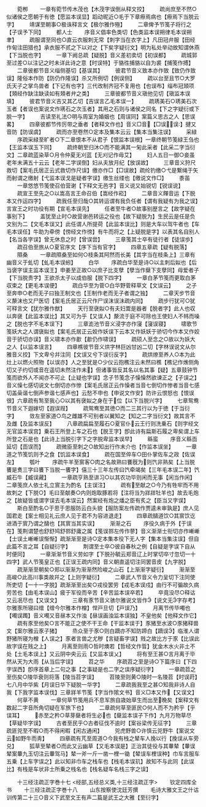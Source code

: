<!-- { "loadSidebar": true } -->
　　菀栁
　　一章有菀节传木茂也【木茂字误倒从释文挍】
　　疏尚庶至不然○似诸侯之愿朝于有徳【愿监本误显】蹈动昵近○毛于下章瘵焉病也【瘵焉下当脱云字】
　　靖谋至朝事○极诛释言文【极尔雅作殛】
　　二章俾予节笺子将行之【子误予下同】
　　都人士
　　序音义倡率色类切【色类监本误朔律毛本误朔聿】
　　疏服谓至同也○直云衣服刺无常【刺字当在衣字上】凡田冠弁服【田经作甸注田猎也】承衣服不贰之下以对之【下矣字疑衍文】明为私处举动故知谓休燕【下当脱也字】
　　一章下阙总疏【疑脱】音义差初卖切【初误都】
　　疏城郭至过差○以注记之时未详此诗之意【时误特】于貉徃捕貉以自为裘【捕笺作搏】
　　二章彼都节音义缁侧基切【基误其】
　　彼君节音义致本亦作致【致仍作致误】隆俗本作防【防仍作隆误】杀又所例切【例误侧】
　　疏以台至且节○大罗氏天子之掌鸟兽者【下记有也字】三代改制齐冠不复用也【也误布】缁布冠頍项【頍经作缺注缺读如有頍者弁之类】
　　三章彼都节音义瑱他见切【瑱监本误填】
　　彼君节音义吉又其乙切【吉误言乙毛本误一】
　　疏琇美石○琇美石次玉者【者误也案说文作璓石之次玉者】其用之石则与诸侯之同名【下之字疑衍或下脱一字】
　　吉读至礼法○明与周室为婚姻也【周误同】案篇义思古之人【思误畧】
　　四章彼都节传厉带之垂者【者释文作也】音义□音【□误误】揵又音防【防误虞】
　　疏而亦至卷然○定本及集本云云【集本当集注误】
　　采緑
　　序疏采緑至旷者○下二章恨本不从君子【恨监本误根】一章终朝节笺緑王刍也【王监本误玉下同】
　　疏终朝至归沐○而不能满其一匊此采者【此采二字当衍文】二章疏蓝染草○月令仲夏无刈蓝【无刈记作毋艾】
　　妇人五日一御○妾虽老年未满五十云云【老年二字误倒】妇从夫放月纪【放误故】
　　三章音义狩尺救切【案毛氏居正云式救切作尺误】缴亦作□【□误故】疏纶钓缴○弋是繋绳于矢而射谓之缴射【弋监本误戈是疑者字误】缴生丝缕也【缴说文作□】
　　黍苖
　　一章悠悠节笺使召伯营谢【下释文无邑字】音义说又始锐切【锐误说】
　　疏宣王至先之○以嵩高言王命召伯【嵩经作崧】
　　二章音义餫音运【下脱本又作运四字】
　　疏我任至归哉○其转运谓有我负任者【谓有我疑有为我之误】言宣王之时功役有期【宣毛本误先】
　　任者至牛者○故事别歴言之【故字疑在事别下】
　　盖犹至止时○故营谢邑转运之役也【故下疑脱为】生民云是任是负文别为二【文毛本误又】此任谓人所提荷【此监本误比】则是大车以驾牛者也【车毛本误任】牛助为牵傍【傍经文作徬】有牛而将之【上疑脱是字】以表其名自别人【名当各字误】曾无休息之时【曾误尝】
　　三章笺其士卒有徒行者【徒误歩】
　　疏召伯至旅从○夏官序文【序下当有官字】
　　四章五章疏【疑有脱落】
　　隰桑
　　一章疏隰桑至如何○枝条其阿然而长美【其字当在枝条上】三章有幽音义于虬切【虬毛本误蚓】
　　白华
　　序疏白华至是诗○以主刺后姒也【后当褒字误主监本误王】申姜至正故○以庶子比支孽【孽当作蘖下支孽同】母爱者子【下当脱贵字】王欲杀太子以成伯服【脱下四字】
　　一章白茅节笺而更取白茅収束之【更毛本误便】
　　疏白华至为菅○白华野菅释草文【文误云】
　　之子至奔申○老而无子曰独王制文也【王制作老而无子者谓之独】
　　二章天步节音义漦沫也又尸医切【案毛氏居正云尺作尸误沫误沬疏内同】
　　疏步行犹可○犹可释言文【犹尔雅作猷】
　　天行至襃姒○有夫妇鬻是器者【脱者字】此人也収以奔襃【此监本误比】其又可为乎【又误人】漦流于庭不可除也王使妇人不帏而噪之【脱也字不毛本误下】
　　三章滮池节音义浸字亦作寖【寖误寝】
　　啸歌节笺妖大之人谓襃姒也【案毛氏居正云姣作妖误下云本又作妖妖于骄切今作本又作姣音于骄切亦误】音义啸本亦作歗【歗仍作啸误】
　　疏硕人至念之○故以为妖大之人【以监本误言】
　　四章樵彼节音义烘字林巨凶甘凶二切【字林误说文从尔雅音义挍】下文卑兮幷注同【文误又兮下误衍反字】
　　疏烘燎至养人○本为此灶上以燃火照物【以误亦】人之至犹是○少仪云抱樵注云未然曰樵【樵记作燋侧角切又子约切或音在遥切未然注作未】但诸事皆反其名以名其事【疑】五章鼓钟节笺而欲外人不闻亦不可止【止疑也字误】念子节笺念子懆懆然欲谏正之【子误之】音义懆七感切说文七倒切亦作惨【案毛氏居正云作懆者当音七倒切作惨者当音七感切盖喿谐七倒声参谐七感声也】云愁不申也【申说文作安】防许云恨怒也【恨误很】六章疏有鹙至我心○以其有襃姒之身在于位【以下当脱兴字】
　　七章鸳鸯节音义下遐嫁切【遐误叚】
　　疏鸳鸯至其徳○而二三其行以为于徳【于当衍字】
　　敛左至家道○鸟之雌雄不可别者以翼知之【知之二字当衍文】故其言不及雌【及监本误反】
　　八章疏扁扁至履石○夏官仆云王行则洗乗石【则字经文无官监本误宫】乗石王所登上车之石也【脱王字】卽此诗有扁斯石履之卑矣谓上车所登之石是也【此诗上当脱引字下之字脱卑监本误早】
　　緜蛮
　　序音义緜靣延切【靣误而】
　　疏微臣至刺之○故知出行作末介也【作监本误坐】
　　一章道之节笺饥则予之食【饥监本误食】
　　疏在国至倅车○田仆掌佐车之政【佐误左】
　　瓠叶
　　序疏牛羊至賔客○肉之名故熟曰饔旣为则饩非熟矣【上当脱饔是煑三字曰饔下当脱一饔字】僖三十三年左传曰饩牵竭矣【三年毛本误二年】饩臧石牛【臧误藏】
　　一章疏亨熟至讲习○以其农功毕则闲而无事【闲当作闲】二章笺庶人依士礼立賔主为酌名【主误注】
　　疏有至献之○今乃有牲牢而不用故刺之【下脱○】毛曰至献奏○内则炮取豚若将【注将当为牂牂牡羊也】故去毛炮之【故疑皆或谓字误去毛本误云】然案经有炮之燔之臣有炙之【臣当又字误】
　　斯白至酌名○于思于思服防云白头貌【服防案左传疏作贾逵未审孰是】庶人见国君走【案士相见礼云庶人见于君不为容进退走】
　　四章疏醻道饮○其賔饮讫进酒于賔乃谓之醻也【其賔当其实误】
　　渐渐之石
　　序役久病于外【于误在】笺荆谓楚也舒舒鸠舒鄝舒庸之属【笺误鄝左传作蓼】音义渐渐士衔切亦作嶃嶃【士误土嶃嶃误惭惭】疏渐渐至是诗○定本集本役下无人字【集本当集注误】但自此篇不言之耳【自疑衍字】
　　荆谓至士卒○彼自春秋之例【自疑是字误下自从时便同】
　　一章渐渐节音义劳如字【下脱孙毓云郑音辽上时掌切卒寸忽切一十四字】武人节笺皇正也【正误王疏内同】音义朝直遥切注同罢音皮【九字脱】
　　疏渐渐至朝矣○郑以渐渐为渐渐然险峻之山石【上渐渐字疑衍】
　　渐渐至高峻○此高川事类故幷之【上则字疑衍】
　　二章武人节音义令力呈切下注同使所吏切【一十一字脱】疏渐渐至出矣○戎役罢劳【戎毛本误戍】由行不可徧故久病劳苦也【由毛本误山】疲于军役而辛苦【辛苦监本误卒若】
　　卒竟没尽○释诂又云冺尽也【又误文】
　　三章有豕节音义骇尔雅说文皆作【说文无字存考】尔雅豕所寝曰缯【缯今尔雅本作橧】悍戸旦切【戸误乃】
　　月离节传毕噣也【噣误躅】音义噣又音昼本又作浊【昼误画浊监本误独】不皇他矣【他释文作它】
　　疏有豕至他矣○言不能正之使不干王命【干监本误于】豕猪至水波○豕猪释兽文【案尔雅云豕子猪】
　　烝众至于豕○则白蹢亦不知防蹄白【蹢误】临淮人谓野猪所寝为橧【人误之】豕者言兽之尤秽【言疑畜字误】贱之故比方于豕【比误此故字误在贱之上】
　　月离至则雨○哲时燠若【哲经文作晢】犹金木水火非土不处【土毛本误上】又云阴中央云云【又监本误乂】
　　将有至王甚○言月离于毕然从天为大雨【从当后字误】
　　苕之华
　　序疏苕之至是诗○下篇序曰【下四字误西】卽序首章上二句之事【之事疑是也二字之误序疑衍字】
　　一章疏苕之至伤矣○陵华衰则将落【陵当苕字误】
　　苕陵至则黄○陵时一名陵苕【时误莳】七八月中华紫【月误日华下疑脱一华字】
　　二章疏我我至之甚○知我非诗人自我【下我字监本误伐】三章牂羊节笺【字当作隂文书】音义□本又作【又误文】
　　何草不黄
　　一章何草节笺用兵不息军旅自歳始草生而出至晚矣【案释文有数起二字音所角切疑在军旅下也】
　　二章疏何草至匪民○何人而不为矜乎【乎误耳】
　　赤至之矜○草芽蘖者将生必也【蘖监本误子下作】九月万物草尽【草疑毕字误】
　　古者至民乎○古者征伐不逾时【案谷梁传无征字】
　　三章疏匪兕至不暇○而不得闲暇【闲古通闲】
　　兕虎野兽○许慎云兕野牛【案说文云如野牛而靑】
　　四章疏有芃至周道○今我有栈之辇车人挽以行【挽误从车旁兑】
　　狐草至辇者○而此又云幽草【又毛本误是】正治其徒役与其輂辇【輂误辇案輂九玉切注云輂驾马】辇一斧一斤一凿一梩一锄【辇误车梩误种】巾车言服车五乗【上车字误之】此以知非巾车之栈车也【栈毛本误玑】故知不与此同【此误比】有栈是车状非士所乗之栈名也【栈名疑车名栈三字之误】

　　十三经注疏正字巻十七
<经部,五经总义类,十三经注疏正字>
　　钦定四库全书
　　十三经注疏正字巻十八
　　山东按察使沈廷芳撰
　　毛诗大雅文王之什诂训传第二十三○音义下武至文王有声二篇是武王之大雅【至衍字】
